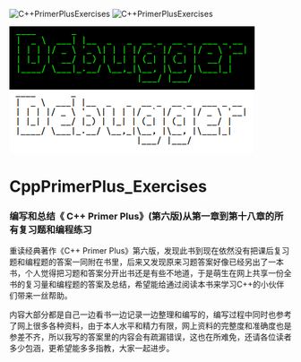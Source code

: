 ![C++PrimerPlusExercises](https://img.shields.io/badge/C%2B%2B-C%2B%2BPrimer%20Plus%E4%B9%A0%E9%A2%98-brightgreen)
![C++PrimerPlusExercises](https://img.shields.io/badge/by%20Debugger-V1.0-orange)

![image](https://github.com/debugger2008/learngit/blob/master/Debugger_color.png) ![image](https://github.com/debugger2008/learngit/blob/master/Debugger.png)

# CppPrimerPlus_Exercises
### 编写和总结《 C++ Primer Plus》(第六版)从第一章到第十八章的所有复习题和编程练习

重读经典著作《C++ Primer Plus》第六版，发现此书到现在依然没有把课后复习题和编程题的答案一同附在书里，后来又发现原来习题答案好像已经另出了一本书，个人觉得把习题和答案分开出书还是有些不地道，于是萌生在网上共享一份全书的复习量和编程题的答案及总结，希望能给通过阅读本书来学习C++的小伙伴们带来一丝帮助。

内容大部分都是自己一边看书一边记录一边整理和编写的，编写过程中同时也参考了网上很多各种资料，由于本人水平和精力有限，网上资料的完整度和准确度也是参差不齐，所以我写的答案里的内容会有疏漏错误，这也在所难免，还请各位读者多少包涵，更希望能多多指教，大家一起进步。
